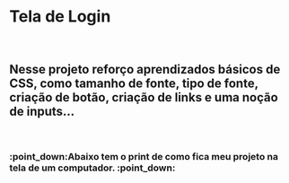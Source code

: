 <h1>Tela de Login</h1>
<br>
<h2>Nesse projeto reforço aprendizados básicos de CSS, como tamanho de fonte, tipo de fonte, criação de botão, criação de links e uma noção de inputs...</h2> 

<br>

<h3> :point_down:Abaixo tem o print de como fica meu projeto na tela de um computador. :point_down:</h3>
<img  src=""/>

